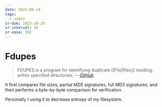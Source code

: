 ```yaml
---
date: 2023-09-24
tags:
  - inbox
sr-due: 2023-10-19
sr-interval: 16
sr-ease: 292
---
```


# Fdupes

> FDUPES is a program for identifying duplicate [[File|files]] residing. within
> specified directories.
> — <cite>[GitHub](https://github.com/adrianlopezroche/fdupes)</cite>

It first compares file sizes, partial MD5 signatures, full MD5 signatures, and
then performs a byte-by-byte comparison for verification.

Personally I using it to decrease entropy of my filesystem.
